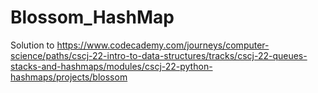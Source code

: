 # Blossom_HashMap

Solution to https://www.codecademy.com/journeys/computer-science/paths/cscj-22-intro-to-data-structures/tracks/cscj-22-queues-stacks-and-hashmaps/modules/cscj-22-python-hashmaps/projects/blossom
